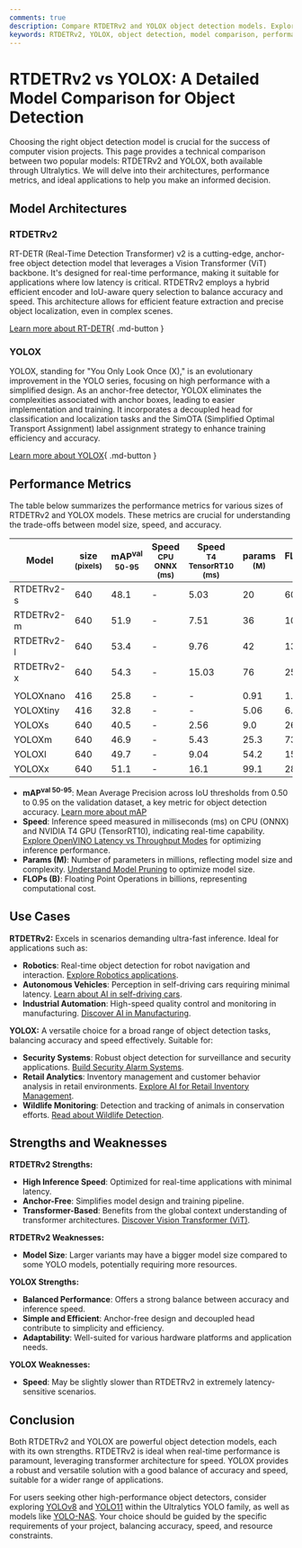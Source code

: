 ```yaml
---
comments: true
description: Compare RTDETRv2 and YOLOX object detection models. Explore architectures, performance metrics, and use cases to choose the best for your project.
keywords: RTDETRv2, YOLOX, object detection, model comparison, performance metrics, real-time detection, Ultralytics, machine learning, computer vision
---
```


# RTDETRv2 vs YOLOX: A Detailed Model Comparison for Object Detection

Choosing the right object detection model is crucial for the success of computer vision projects. This page provides a technical comparison between two popular models: RTDETRv2 and YOLOX, both available through Ultralytics. We will delve into their architectures, performance metrics, and ideal applications to help you make an informed decision.

<script async src="https://cdn.jsdelivr.net/npm/chart.js"></script>
<script defer src="../../javascript/benchmark.js"></script>

<canvas id="modelComparisonChart" width="1024" height="400" active-models='["RTDETRv2", "YOLOX"]'></canvas>

## Model Architectures

### RTDETRv2

RT-DETR (Real-Time Detection Transformer) v2 is a cutting-edge, anchor-free object detection model that leverages a Vision Transformer (ViT) backbone. It's designed for real-time performance, making it suitable for applications where low latency is critical. RTDETRv2 employs a hybrid efficient encoder and IoU-aware query selection to balance accuracy and speed. This architecture allows for efficient feature extraction and precise object localization, even in complex scenes.

[Learn more about RT-DETR](https://docs.ultralytics.com/models/rtdetr/){ .md-button }

### YOLOX

YOLOX, standing for "You Only Look Once (X)," is an evolutionary improvement in the YOLO series, focusing on high performance with a simplified design. As an anchor-free detector, YOLOX eliminates the complexities associated with anchor boxes, leading to easier implementation and training. It incorporates a decoupled head for classification and localization tasks and the SimOTA (Simplified Optimal Transport Assignment) label assignment strategy to enhance training efficiency and accuracy.

[Learn more about YOLOX](https://github.com/Megvii-BaseDetection/YOLOX){ .md-button }

## Performance Metrics

The table below summarizes the performance metrics for various sizes of RTDETRv2 and YOLOX models. These metrics are crucial for understanding the trade-offs between model size, speed, and accuracy.

| Model      | size<br><sup>(pixels) | mAP<sup>val<br>50-95 | Speed<br><sup>CPU ONNX<br>(ms) | Speed<br><sup>T4 TensorRT10<br>(ms) | params<br><sup>(M) | FLOPs<br><sup>(B) |
| ---------- | --------------------- | -------------------- | ------------------------------ | ----------------------------------- | ------------------ | ----------------- |
| RTDETRv2-s | 640                   | 48.1                 | -                              | 5.03                                | 20                 | 60                |
| RTDETRv2-m | 640                   | 51.9                 | -                              | 7.51                                | 36                 | 100               |
| RTDETRv2-l | 640                   | 53.4                 | -                              | 9.76                                | 42                 | 136               |
| RTDETRv2-x | 640                   | 54.3                 | -                              | 15.03                               | 76                 | 259               |
|            |                       |                      |                                |                                     |                    |                   |
| YOLOXnano  | 416                   | 25.8                 | -                              | -                                   | 0.91               | 1.08              |
| YOLOXtiny  | 416                   | 32.8                 | -                              | -                                   | 5.06               | 6.45              |
| YOLOXs     | 640                   | 40.5                 | -                              | 2.56                                | 9.0                | 26.8              |
| YOLOXm     | 640                   | 46.9                 | -                              | 5.43                                | 25.3               | 73.8              |
| YOLOXl     | 640                   | 49.7                 | -                              | 9.04                                | 54.2               | 155.6             |
| YOLOXx     | 640                   | 51.1                 | -                              | 16.1                                | 99.1               | 281.9             |

- **mAP<sup>val 50-95**: Mean Average Precision across IoU thresholds from 0.50 to 0.95 on the validation dataset, a key metric for object detection accuracy. [Learn more about mAP](https://www.ultralytics.com/glossary/mean-average-precision-map)
- **Speed**: Inference speed measured in milliseconds (ms) on CPU (ONNX) and NVIDIA T4 GPU (TensorRT10), indicating real-time capability. [Explore OpenVINO Latency vs Throughput Modes](https://docs.ultralytics.com/guides/optimizing-openvino-latency-vs-throughput-modes/) for optimizing inference performance.
- **Params (M)**: Number of parameters in millions, reflecting model size and complexity. [Understand Model Pruning](https://www.ultralytics.com/glossary/pruning) to optimize model size.
- **FLOPs (B)**: Floating Point Operations in billions, representing computational cost.

## Use Cases

**RTDETRv2:** Excels in scenarios demanding ultra-fast inference. Ideal for applications such as:

- **Robotics**: Real-time object detection for robot navigation and interaction. [Explore Robotics applications](https://www.ultralytics.com/glossary/robotics).
- **Autonomous Vehicles**: Perception in self-driving cars requiring minimal latency. [Learn about AI in self-driving cars](https://www.ultralytics.com/solutions/ai-in-self-driving).
- **Industrial Automation**: High-speed quality control and monitoring in manufacturing. [Discover AI in Manufacturing](https://www.ultralytics.com/solutions/ai-in-manufacturing).

**YOLOX:** A versatile choice for a broad range of object detection tasks, balancing accuracy and speed effectively. Suitable for:

- **Security Systems**: Robust object detection for surveillance and security applications. [Build Security Alarm Systems](https://www.ultralytics.com/blog/security-alarm-system-projects-with-ultralytics-yolov8).
- **Retail Analytics**: Inventory management and customer behavior analysis in retail environments. [Explore AI for Retail Inventory Management](https://www.ultralytics.com/blog/ai-for-smarter-retail-inventory-management).
- **Wildlife Monitoring**: Detection and tracking of animals in conservation efforts. [Read about Wildlife Detection](https://www.ultralytics.com/blog/yolovme-colony-counting-smear-evaluation-and-wildlife-detection).

## Strengths and Weaknesses

**RTDETRv2 Strengths:**

- **High Inference Speed**: Optimized for real-time applications with minimal latency.
- **Anchor-Free**: Simplifies model design and training pipeline.
- **Transformer-Based**: Benefits from the global context understanding of transformer architectures. [Discover Vision Transformer (ViT)](https://www.ultralytics.com/glossary/vision-transformer-vit).

**RTDETRv2 Weaknesses:**

- **Model Size**: Larger variants may have a bigger model size compared to some YOLO models, potentially requiring more resources.

**YOLOX Strengths:**

- **Balanced Performance**: Offers a strong balance between accuracy and inference speed.
- **Simple and Efficient**: Anchor-free design and decoupled head contribute to simplicity and efficiency.
- **Adaptability**: Well-suited for various hardware platforms and application needs.

**YOLOX Weaknesses:**

- **Speed**: May be slightly slower than RTDETRv2 in extremely latency-sensitive scenarios.

## Conclusion

Both RTDETRv2 and YOLOX are powerful object detection models, each with its own strengths. RTDETRv2 is ideal when real-time performance is paramount, leveraging transformer architecture for speed. YOLOX provides a robust and versatile solution with a good balance of accuracy and speed, suitable for a wider range of applications.

For users seeking other high-performance object detectors, consider exploring [YOLOv8](https://docs.ultralytics.com/models/yolov8/) and [YOLO11](https://docs.ultralytics.com/models/yolo11/) within the Ultralytics YOLO family, as well as models like [YOLO-NAS](https://docs.ultralytics.com/models/yolo-nas/). Your choice should be guided by the specific requirements of your project, balancing accuracy, speed, and resource constraints.
